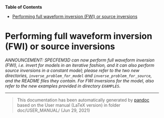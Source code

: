 **Table of Contents**

-   [Performing full waveform inversion (FWI) or source inversions](#performing-full-waveform-inversion-fwi-or-source-inversions)

Performing full waveform inversion (FWI) or source inversions
=============================================================

*ANNOUNCEMENT: SPECFEM3D can now perform full waveform inversion (FWI), i.e. invert for models in an iterative fashion, and it can also perform source inversions in a constant model; please refer to the two new directories, `inverse_problem_for_model` and `inverse_problem_for_source`, and the README files they contain. For FWI inversions for the model, also refer to the new examples provided in directory `EXAMPLES`.*

-----
> This documentation has been automatically generated by [pandoc](http://www.pandoc.org)
> based on the User manual (LaTeX version) in folder doc/USER_MANUAL/
> (Jun 29, 2021)

